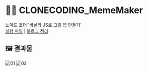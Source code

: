 # 👩‍💻 CLONECODING_MemeMaker  
노마드 코더 '바닐라 JS로 그림 앱 만들기'   
[실행 파일](https://211dbwls.github.io/clone-coding_meme-maker/) | 
[블로그 정리](https://codingrecord2209.tistory.com/category/%ED%81%B4%EB%A1%A0%EC%BD%94%EB%94%A9/%EB%85%B8%EB%A7%88%EB%93%9C%EC%BD%94%EB%8D%94%20%EA%B7%B8%EB%A6%BC%20%EC%95%B1)

## **🖼 결과물**
![01](https://user-images.githubusercontent.com/65964035/199697723-d1c68048-ba18-4368-bd76-c397130bf221.PNG)
![02](https://user-images.githubusercontent.com/65964035/199697747-a92cfdad-b0ca-4a51-b042-8ca5536cc464.PNG)
